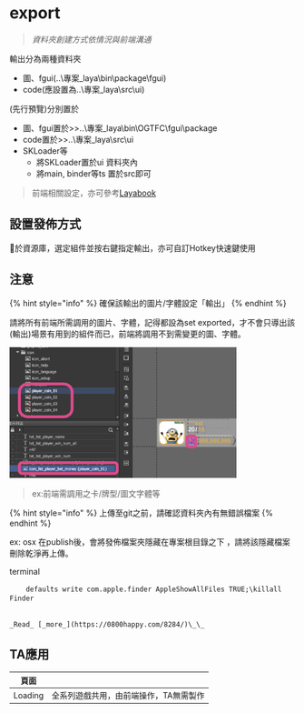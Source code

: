 # export

> _資料夾創建方式依情況與前端溝通_

輸出分為兩種資料夾

* 圖、fgui\(..\專案\_laya\bin\package\fgui\)
* code\(應設置為..\專案\_laya\src\ui\)

\(先行預覽\)分別置於

* 圖、fgui置於&gt;&gt;..\專案\_laya\bin\OGTFC\fgui\package
* code置於&gt;&gt;..\專案\_laya\src\ui
* SKLoader等
  * 將SKLoader置於ui 資料夾內
  * 將main, binder等ts 置於src即可

> 前端相關設定，亦可參考[Layabook](https://goldbook.gitbook.io/layabook/)

## 設置發佈方式

於資源庫，選定組件並按右鍵指定輸出，亦可自訂Hotkey快速鍵使用

## 注意

{% hint style="info" %}
確保該輸出的圖片/字體設定「輸出」
{% endhint %}

請將所有前端所需調用的圖片、字體，記得都設為set exported，才不會只導出該\(輸出\)場景有用到的組件而已，前端將調用不到需變更的圖、字體。

![](.gitbook/assets/images_exported.png)

> ex:前端需調用之卡/牌型/圖文字體等

{% hint style="info" %}
上傳至git之前，請確認資料夾內有無錯誤檔案
{% endhint %}

ex: osx 在publish後，會將發佈檔案夾隱藏在專案根目錄之下 ，請將該隱藏檔案刪除乾淨再上傳。

terminal

```text
	defaults write com.apple.finder AppleShowAllFiles TRUE;\killall Finder
```

                                                                                                                                                           _Read_ [_more_](https://0800happy.com/8284/)\_\_

## TA應用

| 頁面 |  |
| :---: | :--- |
| Loading | 全系列遊戲共用，由前端操作，TA無需製作 |

